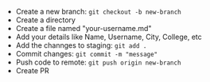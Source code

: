 - Create a new branch: `git checkout -b new-branch`
- Create a directory
- Create a file named "your-username.md"
- Add your details like Name, Username, City, College, etc
- Add the channges to staging: `git add .`
- Commit changes: `git commit -m "message"`
- Push code to remote: `git push origin new-branch`
- Create PR
